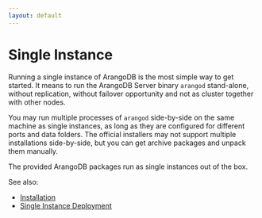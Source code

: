 ```yaml
---
layout: default
---
```

Single Instance
===============

Running a single instance of ArangoDB is the most simple way to get started.
It means to run the ArangoDB Server binary `arangod` stand-alone, without
replication, without failover opportunity and not as cluster together with
other nodes.

You may run multiple processes of `arangod` side-by-side on the same machine as
single instances, as long as they are configured for different ports and data
folders. The official installers may not support multiple installations
side-by-side, but you can get archive packages and unpack them manually.

The provided ArangoDB packages run as single instances out of the box.

See also:

- [Installation](../../../Installation/README.md)
- [Single Instance Deployment](../../../Deployment/SingleInstance/README.md)
